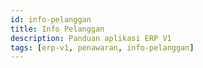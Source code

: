 ```yaml
---
id: info-pelanggan
title: Info Pelanggan
description: Panduan aplikasi ERP V1
tags: [erp-v1, penawaran, info-pelanggan]
---
```


